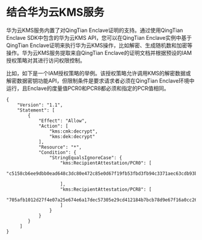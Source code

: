 # 结合华为云KMS服务<a name="ecs_03_1413"></a>

华为云KMS服务内置了对QingTian Enclave证明的支持。通过使用QingTian Enclave SDK中包含的华为云KMS API，您可以在QingTian Enclave实例中基于QingTian Enclave证明来执行华为云KMS操作，比如解密、生成随机数和加密等操作。华为云KMS服务提取来自QingTian Enclave的证明文档并根据预设的IAM授权策略对其进行访问权限控制。

比如，如下是一个IAM授权策略的举例。该授权策略允许调用KMS的解密数据或解密数据密钥功能API，但限制条件是要求请求者必须在QingTian Enclave环境中运行，且Enclave的度量值PCR0和PCR8都必须和指定的PCR值相同。

```
{ 
    "Version": "1.1", 
    "Statement": [ 
        { 
            "Effect": "Allow", 
            "Action": [ 
                "kms:cmk:decrypt", 
                "kms:dek:decrypt" 
            ], 
            "Resource": "*", 
            "Condition": { 
                "StringEqualsIgnoreCase": { 
                    "kms:RecipientAttestation/PCR0": [ 
                        "c5158cb6ee9dbb0ead648c3dc80e472c85e0d67f19fb53fbd3fb94c3371aec63cdb93b80d727a7084248873b1d8e8b41" 
  
                    ], 
                    "kms:RecipientAttestation/PCR8": [ 
                        "705afb1012d27f4e07a25e674e6a17dec57305e29cd412184b7bcb78d9e67f16a0cc26d8706a4fab418a5da5788bc949" 
                    ] 
                } 
            } 
        }
     ]
}
```

